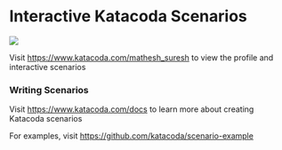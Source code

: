 # Interactive Katacoda Scenarios

[![](http://shields.katacoda.com/katacoda/mathesh_suresh/count.svg)](https://www.katacoda.com/mathesh_suresh "Get your profile on Katacoda.com")

Visit https://www.katacoda.com/mathesh_suresh to view the profile and interactive scenarios

### Writing Scenarios
Visit https://www.katacoda.com/docs to learn more about creating Katacoda scenarios

For examples, visit https://github.com/katacoda/scenario-example
